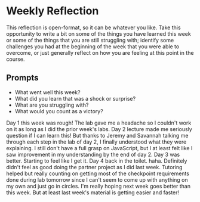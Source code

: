 # Weekly Reflection
This reflection is open-format, so it can be whatever you like. Take this opportunity to write a bit on some of the things you have learned this week or some of the things that you are still struggling with; identify some challenges you had at the beginning of the week that you were able to overcome, or just generally reflect on how you are feeling at this point in the course.

## Prompts
- What went well this week?
- What did you learn that was a shock or surprise?
- What are you struggling with?
- What would you count as a victory?


Day 1 this week was rough! The lab gave me a headache so I couldn't work on it as long as I did the prior week's labs. Day 2 lecture made me seriously question if I can learn this! But thanks to Jeremy and Savannah talking me through each step in the lab of day 2, I finally understood what they were explaining. I still don't have a full grasp on JavaScript, but I at least felt like I saw improvement in my understanding by the end of day 2. Day 3 was better. Starting to feel like I get it. Day 4 back in the toilet. haha. Definitely didn't feel as good doing the partner project as I did last week. Tutoring helped but really counting on getting most of the checkpoint requirements done during lab tomorrow since I can't seem to come up with anything on my own and just go in circles. I'm really hoping next week goes better than this week. But at least last week's material is getting easier and faster!